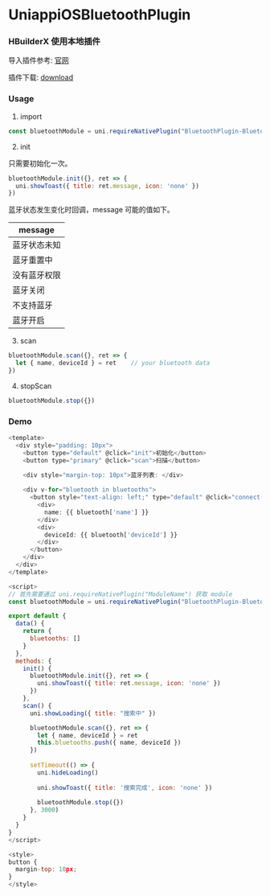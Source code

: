 # UniappiOSBluetoothPlugin

### HBuilderX 使用本地插件

导入插件参考: [官网](https://nativesupport.dcloud.net.cn/NativePlugin/use/use_local_plugin.html)

插件下载: [download](https://github.com/zhaozhentao/UniappiOSBluetoothPlugin/releases/tag/1.0)

### Usage

1. import
```javascript
const bluetoothModule = uni.requireNativePlugin("BluetoothPlugin-BluetoothModule")
```
2. init

只需要初始化一次。

```javascript
bluetoothModule.init({}, ret => {
  uni.showToast({ title: ret.message, icon: 'none' })
})
```

蓝牙状态发生变化时回调，message 可能的值如下。

| message |
| ---- |
| 蓝牙状态未知 |
| 蓝牙重置中 |
| 没有蓝牙权限 |
| 蓝牙关闭 |
| 不支持蓝牙 |
| 蓝牙开启 | 

3. scan
```javascript
bluetoothModule.scan({}, ret => {
  let { name, deviceId } = ret    // your bluetooth data
})
```

4. stopScan
```javascript
bluetoothModule.stop({})
```
### Demo

```javascript
<template>
  <div style="padding: 10px">
    <button type="default" @click="init">初始化</button>
    <button type="primary" @click="scan">扫描</button>
	
    <div style="margin-top: 10px">蓝牙列表: </div>

    <div v-for="bluetooth in bluetooths">
      <button style="text-align: left;" type="default" @click="connect(blueTooth['name'])">
        <div>
          name: {{ bluetooth['name'] }}
        </div>
        <div>
          deviceId: {{ bluetooth['deviceId'] }}
        </div>
      </button>
    </div>
  </div>
</template>

<script>
// 首先需要通过 uni.requireNativePlugin("ModuleName") 获取 module
const bluetoothModule = uni.requireNativePlugin("BluetoothPlugin-BluetoothModule")

export default {
  data() {
    return {
      bluetooths: []
    }
  },
  methods: {
    init() {
      bluetoothModule.init({}, ret => {
        uni.showToast({ title: ret.message, icon: 'none' })
      })
    },
    scan() {
      uni.showLoading({ title: "搜索中" })

      bluetoothModule.scan({}, ret => {
        let { name, deviceId } = ret		
        this.bluetooths.push({ name, deviceId }) 
      })
			
      setTimeout(() => {
        uni.hideLoading()
			
        uni.showToast({ title: '搜索完成', icon: 'none' })
				
        bluetoothModule.stop({})
      }, 3000)			
    }
  }
}
</script>

<style>
button {
  margin-top: 10px;
}
</style>

```
